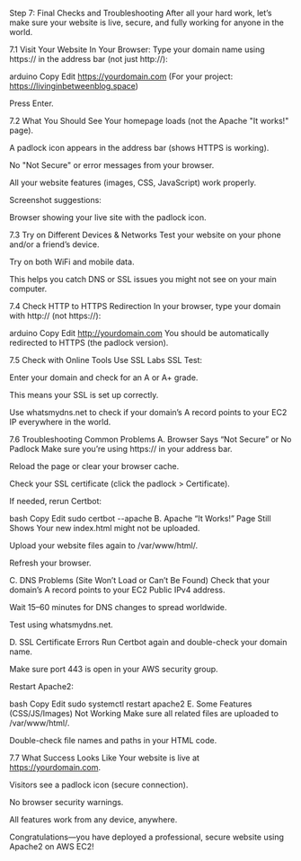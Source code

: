 Step 7: Final Checks and Troubleshooting
After all your hard work, let’s make sure your website is live, secure, and fully working for anyone in the world.

7.1 Visit Your Website
In Your Browser:
Type your domain name using https:// in the address bar (not just http://):

arduino
Copy
Edit
https://yourdomain.com
(For your project: https://livinginbetweenblog.space)

Press Enter.

7.2 What You Should See
Your homepage loads (not the Apache "It works!" page).

A padlock icon appears in the address bar (shows HTTPS is working).

No "Not Secure" or error messages from your browser.

All your website features (images, CSS, JavaScript) work properly.

Screenshot suggestions:

Browser showing your live site with the padlock icon.

7.3 Try on Different Devices & Networks
Test your website on your phone and/or a friend’s device.

Try on both WiFi and mobile data.

This helps you catch DNS or SSL issues you might not see on your main computer.

7.4 Check HTTP to HTTPS Redirection
In your browser, type your domain with http:// (not https://):

arduino
Copy
Edit
http://yourdomain.com
You should be automatically redirected to HTTPS (the padlock version).

7.5 Check with Online Tools
Use SSL Labs SSL Test:

Enter your domain and check for an A or A+ grade.

This means your SSL is set up correctly.

Use whatsmydns.net to check if your domain’s A record points to your EC2 IP everywhere in the world.

7.6 Troubleshooting Common Problems
A. Browser Says “Not Secure” or No Padlock
Make sure you’re using https:// in your address bar.

Reload the page or clear your browser cache.

Check your SSL certificate (click the padlock > Certificate).

If needed, rerun Certbot:

bash
Copy
Edit
sudo certbot --apache
B. Apache “It Works!” Page Still Shows
Your new index.html might not be uploaded.

Upload your website files again to /var/www/html/.

Refresh your browser.

C. DNS Problems (Site Won’t Load or Can’t Be Found)
Check that your domain’s A record points to your EC2 Public IPv4 address.

Wait 15–60 minutes for DNS changes to spread worldwide.

Test using whatsmydns.net.

D. SSL Certificate Errors
Run Certbot again and double-check your domain name.

Make sure port 443 is open in your AWS security group.

Restart Apache2:

bash
Copy
Edit
sudo systemctl restart apache2
E. Some Features (CSS/JS/Images) Not Working
Make sure all related files are uploaded to /var/www/html/.

Double-check file names and paths in your HTML code.

7.7 What Success Looks Like
Your website is live at https://yourdomain.com.

Visitors see a padlock icon (secure connection).

No browser security warnings.

All features work from any device, anywhere.

Congratulations—you have deployed a professional, secure website using Apache2 on AWS EC2!

